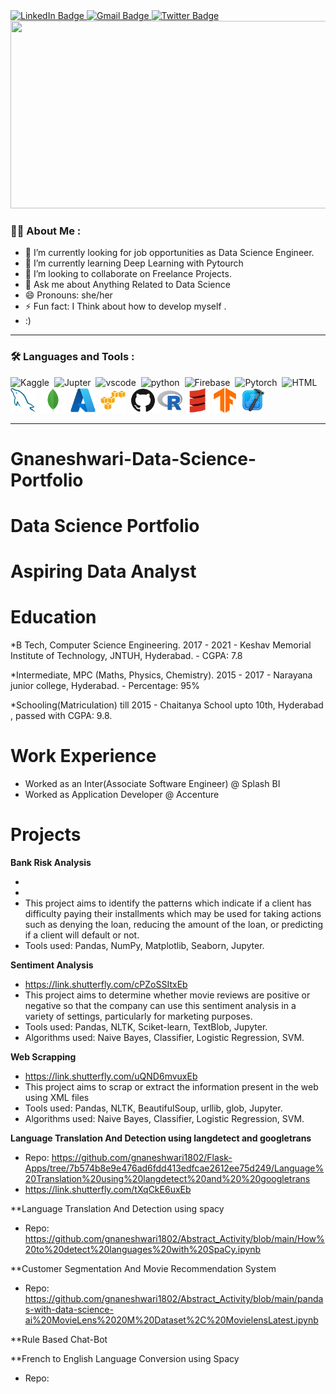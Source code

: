 <div id="badges" align="Left">
  <a href="https://www.linkedin.com/in/gnaneshwari-mahimaluru-041a731a0/">
    <img src="https://img.shields.io/badge/LinkedIn-blue?style=for-the-badge&logo=linkedin&logoColor=white" alt="LinkedIn Badge"/>
  </a>
  <a href="https://mail.google.com/mail/?view=cm&fs=1&tf=1&to=gnaneshwari.m2009@gmail.com&body=">
  <img src="https://img.shields.io/badge/Gmail-red?style=for-the-badge&logo=gmail&logoColor=white" alt="Gmail Badge"/>
  </a>

  <a href="[https://twitter.com/](https://twitter.com/gnanu34242)">
    <img src="https://img.shields.io/badge/Twitter-blue?style=for-the-badge&logo=twitter&logoColor=white" alt="Twitter Badge"/>
  </a>
</div>

<div align="center">
  <img src="https://github.com/somesh-ghaturle/svg-s/blob/main/giphy-downsized-large.gif" width="600" height="300"/>
</div>

### :man_technologist: About Me :
- 🔭 I’m currently looking for job opportunities as Data Science Engineer.
- 🌱 I’m currently learning Deep Learning with Pytourch
- 👯 I’m looking to collaborate on Freelance Projects.
- 💬 Ask me about Anything Related to Data Science
- 😄 Pronouns: she/her
- ⚡ Fun fact: I Think about how to develop myself .
- :) 
---

### :hammer_and_wrench: Languages and Tools :
<div>
  <img src="https://www.kaggle.com/gnaneshwari123" title="Kaggle" alt="Kaggle" width="40" height="40"/>&nbsp;
  <img src="https://images.app.goo.gl/bogf42ih4cCJmwW1A" title="Jupyter" alt="Jupter " width="40" height="40"/>&nbsp;
  <img src="https://images.app.goo.gl/dnWUu5DNX7CPBn2k6"  title="vscode" alt="vscode" width="40" height="40"/>&nbsp;
  <img src="https://images.app.goo.gl/HofpgjqLKCRUk3fv9" title="python" alt="python" width="40" height="40"/>&nbsp;
  <img src="https://images.app.goo.gl/SdUd5Pt5CGU6GkSPA" title="Firebase" alt="Firebase" width="40" height="40"/>&nbsp;
  <img src="https://images.app.goo.gl/k1FX6Q6iZFnE7rDp9" title="Pytorch"  alt="Pytorch" width="40" height="40"/>&nbsp;
  <img src="https://images.app.goo.gl/eG9p2CaqGrySfzWy7" title="snowflake" alt="HTML" width="40" height="40"/>&nbsp;
  <img src="https://github.com/devicons/devicon/blob/master/icons/mysql/mysql-original.svg" title="MySQL"  alt="MySQL" width="40" height="40"/>&nbsp;
  <img src="https://github.com/devicons/devicon/blob/master/icons/mongodb/mongodb-original.svg" title="MongoDB" alt="MongoDB" width="40" height="40"/>&nbsp;
  <img src="https://github.com/devicons/devicon/blob/master/icons/azure/azure-original.svg" title="Azure" alt="Azure" width="40" height="40"/>&nbsp;
  <img src="https://github.com/devicons/devicon/blob/master/icons/amazonwebservices/amazonwebservices-original.svg" title="AWS" alt="AWS" width="40"height="40"/>&nbsp;
<img src="https://github.com/devicons/devicon/blob/master/icons/github/github-original.svg" title="Github" **alt="Github" width="40" height="40"/>
<img src="https://github.com/devicons/devicon/blob/master/icons/r/r-original.svg" title="R" **alt="R" width="40" height="40"/>
<img src="https://github.com/devicons/devicon/blob/master/icons/scala/scala-original.svg" title="Scala" **alt="Scala" width="40" height="40"/>
<img src="https://github.com/devicons/devicon/blob/master/icons/tensorflow/tensorflow-original.svg" title="Tensorflow" **alt="Tensorflow" width="40"height="40"/>
<img src="https://github.com/devicons/devicon/blob/master/icons/xcode/xcode-original.svg" title="Xcode" **alt="Xcode" width="40" height="40"/></div>

----


# Gnaneshwari-Data-Science-Portfolio
# Data Science Portfolio
# Aspiring Data Analyst

# Education
  *B Tech, Computer Science Engineering.                              2017 - 2021 
    - Keshav Memorial Institute of Technology, JNTUH, Hyderabad. 
    - CGPA: 7.8 

  *Intermediate, MPC (Maths, Physics, Chemistry).                     2015 - 2017 
    - Narayana junior college, Hyderabad. 
    - Percentage: 95% 

  *Schooling(Matriculation)                                           till 2015
    - Chaitanya School upto 10th, Hyderabad , passed with CGPA: 9.8.                                   


# Work Experience
 - Worked as an Inter(Associate Software Engineer) @ Splash BI
 - Worked as Application Developer @ Accenture

# Projects

**Bank Risk Analysis** 
 - [](https://link.shutterfly.com/AJ4bCmvsxEb)
 - [](https://docs.google.com/presentation/d/1CzLwygYYwW7oSR0jN4GMscLtS3iE-RtivMw3kns4c28/edit?usp=sharing)
 - This project aims to identify the patterns which indicate if a client has difficulty paying their installments which may be  used for taking actions such as denying the loan, reducing the amount of the loan, 
   or predicting if a client will default or not. 
 - Tools used: Pandas, NumPy, Matplotlib, Seaborn, Jupyter. 

**Sentiment Analysis** 
 - https://link.shutterfly.com/cPZoSSItxEb
 - This project aims to determine whether movie reviews are positive or negative so that the company can use this  sentiment analysis in a variety of settings, particularly for marketing purposes. 
 - Tools used: Pandas, NLTK, Sciket-learn, TextBlob, Jupyter. 
 - Algorithms used: Naive Bayes, Classifier, Logistic Regression, SVM. 
 
**Web Scrapping**
 - https://link.shutterfly.com/uQND6mvuxEb
 - This project aims to scrap or extract the information present in the web using XML files
 - Tools used: Pandas, NLTK, BeautifulSoup, urllib, glob, Jupyter. 
 - Algorithms used: Naive Bayes, Classifier, Logistic Regression, SVM. 
 
**Language Translation And Detection using langdetect and googletrans**
 - Repo: https://github.com/gnaneshwari1802/Flask-Apps/tree/7b574b8e9e476ad6fdd413edfcae2612ee75d249/Language%20Translation%20using%20langdetect%20and%20%20googletrans
 - https://link.shutterfly.com/tXqCkE6uxEb
   
**Language Translation And Detection using spacy
 - Repo: https://github.com/gnaneshwari1802/Abstract_Activity/blob/main/How%20to%20detect%20languages%20with%20SpaCy.ipynb
   
**Customer Segmentation And Movie Recommendation System
 - Repo: https://github.com/gnaneshwari1802/Abstract_Activity/blob/main/pandas-with-data-science-ai%20MovieLens%2020M%20Dataset%2C%20MovielensLatest.ipynb
   
**Rule Based Chat-Bot
 
   
**French to English Language Conversion using Spacy
 - Repo:


